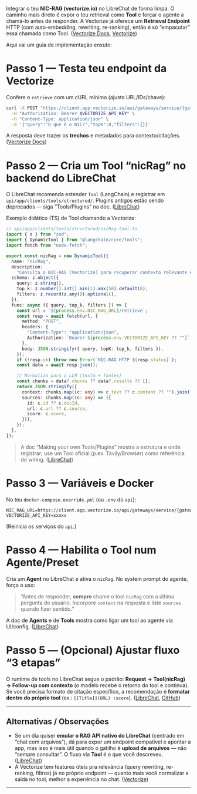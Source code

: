 Integrar o teu **NIC-RAG (vectorize.io)** no LibreChat de forma limpa. O caminho mais direto é expor o teu retrieval como **Tool** e forçar o agente a chamá-lo antes de responder. A Vectorize já oferece um **Retrieval Endpoint** HTTP (com auto-embedding, rewriting, re-ranking), então é só “empacotar” essa chamada como Tool. ([Vectorize Docs][1], [Vectorize][2])

Aqui vai um guia de implementação enxuto:

# Passo 1 — Testa teu endpoint da Vectorize

Confere o `retrieve` com um cURL mínimo (ajusta URL/IDs/chave):

```bash
curl -X POST "https://client.app.vectorize.io/api/gateways/service/{gateway_id}/{pipeline_id}/retrieve" \
  -H "Authorization: Bearer $VECTORIZE_API_KEY" \
  -H "Content-Type: application/json" \
  -d '{"query":"O que é o NIC?","topK":8,"filters":{}}'
```

A resposta deve trazer os **trechos** e metadados para contexto/citações. ([Vectorize Docs][1])

# Passo 2 — Cria um Tool “nicRag” no backend do LibreChat

O LibreChat recomenda estender `Tool` (LangChain) e registrar em `api/app/clients/tools/structured/`. Plugins antigos estão sendo deprecados — siga “Tools/Plugins” na doc. ([LibreChat][3])

Exemplo didático (TS) de Tool chamando a Vectorize:

```ts
// api/app/clients/tools/structured/nicRag.tool.ts
import { z } from "zod";
import { DynamicTool } from "@langchain/core/tools";
import fetch from "node-fetch";

export const nicRag = new DynamicTool({
  name: "nicRag",
  description:
    "Consulta o NIC-RAG (Vectorize) para recuperar contexto relevante e fontes.",
  schema: z.object({
    query: z.string(),
    top_k: z.number().int().min(1).max(50).default(8),
    filters: z.record(z.any()).optional(),
  }),
  func: async ({ query, top_k, filters }) => {
    const url = `${process.env.NIC_RAG_URL}/retrieve`;
    const resp = await fetch(url, {
      method: "POST",
      headers: {
        "Content-Type": "application/json",
        Authorization: `Bearer ${process.env.VECTORIZE_API_KEY ?? ""}`,
      },
      body: JSON.stringify({ query, topK: top_k, filters }),
    });
    if (!resp.ok) throw new Error(`NIC-RAG HTTP ${resp.status}`);
    const data = await resp.json();

    // Normaliza para o LLM (texto + fontes)
    const chunks = data?.chunks ?? data?.results ?? [];
    return JSON.stringify({
      context: chunks.map((c: any) => c.text ?? c.content ?? "").join("\n\n"),
      sources: chunks.map((c: any) => ({
        id: c.id ?? c.docId,
        url: c.url ?? c.source,
        score: c.score,
      })),
    });
  },
});
```

> A doc “Making your own Tools/Plugins” mostra a estrutura e onde registrar; use um Tool oficial (p.ex. Tavily/Browser) como referência do wiring. ([LibreChat][3])

# Passo 3 — Variáveis e Docker

No teu `docker-compose.override.yml` (ou `.env` do `api`):

```env
NIC_RAG_URL=https://client.app.vectorize.io/api/gateways/service/{gateway_id}/{pipeline_id}
VECTORIZE_API_KEY=xxxxx
```

(Reinicia os serviços do `api`.)

# Passo 4 — Habilita o Tool num Agente/Preset

Cria um **Agent** no LibreChat e ativa o `nicRag`. No system prompt do agente, força o uso:

> “Antes de responder, **sempre** chame o tool `nicRag` com a última pergunta do usuário. Incorpore `context` na resposta e liste `sources` quando fizer sentido.”

A doc de **Agents** e de **Tools** mostra como ligar um tool ao agente via UI/config. ([LibreChat][4])

# Passo 5 — (Opcional) Ajustar fluxo “3 etapas”

O runtime de tools no LibreChat segue o padrão:
**Request → Tool(nicRag) → Follow-up com contexto** (o modelo recebe o retorno do tool e continua). Se você precisa formato de citação específico, a recomendação é **formatar dentro do próprio tool** (ex.: `[[Title]](URL) ↑score`). ([LibreChat][3], [GitHub][5])

---

## Alternativas / Observações

* Se um dia quiser **emular o RAG API nativo do LibreChat** (centrado em “chat com arquivos”), dá para expor um endpoint compatível e apontar a app, mas isso é mais útil quando o gatilho é **upload de arquivos** — não “sempre consultar”. O fluxo via **Tool** é o que você descreveu. ([LibreChat][3])
* A Vectorize tem features úteis pra relevância (query rewriting, re-ranking, filtros) já no próprio endpoint — quanto mais você normalizar a saída no tool, melhor a experiência no chat. ([Vectorize][2])

---
[1]: https://docs.vectorize.io/rag-pipelines/retrieval-endpoint/?utm_source=chatgpt.com "Using the Retrieval Endpoint for a RAG Pipeline"
[2]: https://vectorize.io/blog/introducing-the-vectorize-api?utm_source=chatgpt.com "Introducing the Vectorize API"
[3]: https://www.librechat.ai/docs/development/tools_and_plugins?utm_source=chatgpt.com "Making your own Tools/Plugins"
[4]: https://www.librechat.ai/docs/features/agents?utm_source=chatgpt.com "Agents: Build Custom AI Assistants"
[5]: https://github.com/danny-avila/LibreChat/discussions/734?utm_source=chatgpt.com "Citation support for custom plugins · danny-avila LibreChat ..."
